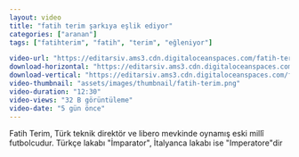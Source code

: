 ```yaml
---
layout: video
title: "fatih terim şarkıya eşlik ediyor"
categories: ["aranan"]
tags: ["fatihterim", "fatih", "terim", "eğleniyor"]

video-url: "https://editarsiv.ams3.cdn.digitaloceanspaces.com/fatih-terim-yatay.mp4"
download-horizontal: "https://editarsiv.ams3.cdn.digitaloceanspaces.com/fatih-terim-yatay.mp4"
download-vertical: "https://editarsiv.ams3.cdn.digitaloceanspaces.com/fatih-terim-dikey.mp4"
video-thumbnail: "assets/images/thumbnail/fatih-terim.png"
video-duration: "12:30"
video-views: "32 B görüntüleme"
video-date: "5 gün önce"
---
```



<!--more-->

Fatih Terim, Türk teknik direktör ve libero mevkinde oynamış eski millî futbolcudur. Türkçe lakabı "İmparator", İtalyanca lakabı ise "Imperatore"dir
